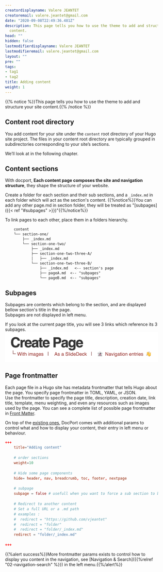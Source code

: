```yaml
---
creatordisplayname: Valere JEANTET
creatoremail: valere.jeantet@gmail.com
date: "2020-09-08T22:49:36.481Z"
description: This page tells you how to use the theme to add and structure your site
  content.
head: ""
hidden: false
lastmodifierdisplayname: Valere JEANTET
lastmodifieremail: valere.jeantet@gmail.com
layout: ""
pre: ""
tags:
- tag1
- tag2
title: Adding content
weight: 1
---
```

{{% notice %}}This page tells you how to use the theme to add and structure your site content.{{% /notice %}}

## Content root directory

You add content for your site under the `content` root directory of your Hugo site project. 
The files in your content root directory are typically grouped in subdirectories corresponding to your site’s sections.

We’ll look at in the following chapter.

## Content sections

With docport, **Each content page composes the site and navigation structure**, they shape the structure of your website.

Create a folder for each section and their sub sections, and a `_index.md` in each folder which will act as the section's content.
{{%notice%}}You can add any other page.md in section folder, they will be treated as "[subpages]({{< ref "#subpages" >}})"{{%/notice%}}

To link pages to each other, place them in a folders hierarchy.

```text
	content
	└── section-one/			
	    ├── _index.md
	    └── section-one-two/ 	
	        ├── _index.md 		
	        ├── section-one-two-three-A/	
	        │   ├── _index.md
	        └── section-one-two-three-B/ 	
	            ├── _index.md 	<-- section's page 
	            ├── pageA.md  <-- "subpages"
	            └── pageB.md  <-- "subpages"
```

## Subpages

Subpages are contents which belong to the section, and are displayed bellow section's title in the page. \
Subpages are not displayed in left menu.

If you look at the current page title, you will see 3 links which reference its 3 subpages.
![](subpages.png?height=60px&classes=border,shadow)

## Page frontmatter

Each page file in a Hugo site has metadata frontmatter that tells Hugo about the page. You specify page frontmatter in TOML, YAML, or JSON. \
Use the frontmatter to specify the page title, description, creation date, link title, template, menu weighting, and even any resources such as images used by the page. You can see a complete list of possible page frontmatter in [Front Matter](https://gohugo.io/content-management/front-matter/).

On top of the [existing ones](https://gohugo.io/content-management/front-matter/), DocPort comes with additional params to control what and how to display your content, their entry in left menu or behaviour.

```toml
+++
	title="Adding content"

	# order sections
	weight=10 

	# Hide some page components
	hide= header, nav, breadcrumb, toc, footer, nextpage

	# subpage
	subpage = false # usefull when you want to force a sub section to be considered as a subpage

	# Redirect to another content
	# Set a full URL or a .md path
	# examples : 
	#  redirect = "https://github.com/vjeantet" 
	#  redirect = "folder" 
	#  redirect = "folder/_index.md" 
	redirect = "folder/_index.md"

+++
```

{{%alert success%}}More frontmatter params exists to control how to display you content in the navigation, see [Navigation & Search]({{%relref "02-navigation-search" %}}) in the left menu.{{%/alert%}}